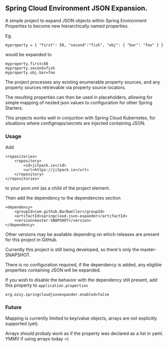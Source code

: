 ## Spring Cloud Environment JSON Expansion.

A simple project to expand JSON objects within Spring Environment Properties to become new hierarchically named properties. 

Eg. 

```
myproperty = { "first": 50, "second":"fish", "obj": { "bar": "foo" } }
```

would be expanded to 
```
myproperty.first=50
myproperty.second=fish
myproperty.obj.bar=foo
```

The project processes any existing enumerable property sources, and any property sources retrievable via property source locators.

The resulting properties can then be used in placeholders, allowing for simple mapping of nested json values to configuration for other Spring Starters.

This projects works well in conjuction with Spring Cloud Kubernetes, for situations where configmaps/secrets are injected containing JSON.

### Usage

Add
```
<repositories>
    <repository>
        <id>jitpack.io</id>
        <url>https://jitpack.io</url>
    </repository>
</repositories>
```
to your pom.xml (as a child of the project element.

Then add the dependency to the dependencies section
```
<dependency>
    <groupId>com.github.BarDweller</groupId>
    <artifactId>springcloud-json-expander</artifactId>
    <version>master-SNAPSHOT</version>
</dependency>
```

Other versions may be available depending on which releases are present for this project in GitHub. 

Currently this project is still being developed, so there's only the master-SNAPSHOT. 

There is no configuration required, if the dependency is added, any eligible properties containing JSON will be expanded. 

If you wish to disable the behavior with the dependency still present, add this property to `application.properties`
```
org.ozzy.springcloudjsonexpander.enabled=false
```

### Future

Mapping is currently limited to key/value objects, arrays are not explicitly supported (yet).

Arrays should probaly work as if the property was declared as a list in yaml. YMMV if using arrays today =)

